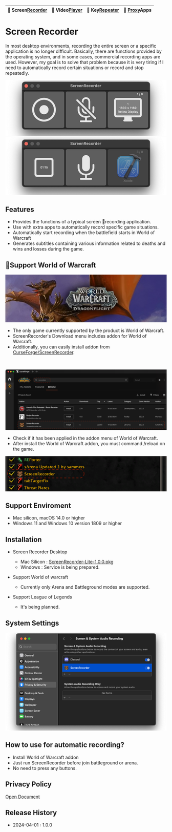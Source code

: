 | 🐻 Screen[Recorder](/ScreenRecorder) | 🐯 Video[Player](/VideoPlayer) | 🐼 Key[Repeater](/KeyRepeater) | 🐥 [Proxy](#)Apps |
|:----------|:----------|:----------|:----------|

# Screen Recorder
In most desktop environments, recording the entire screen or a specific application is no longer difficult. Basically, there are functions provided by the operating system, and in some cases, commercial recording apps are used. However, my goal is to solve that problem because it is very tiring if I need to automatically record certain situations or record and stop repeatedly.

![](images/recorder-normal.png) 
![](images/recorder-ing.png)

## Features
- Provides the functions of a typical screen recording application.
- Use with extra apps to automatically record specific game situations.
- Automatically start recording when the battlefield starts in World of Warcraft
- Generates subtitles containing various information related to deaths and wins and losses during the game.

## Support World of Warcraft
![](images/wow-dragon-flight.jpg)

- The only game currently supported by the product is World of Warcraft.
- ScreenRecorder's Download menu includes addon for World of Warcraft.
- Additionally, you can easily install addon from [CurseForge/ScreenRecorder](https://www.curseforge.com/wow/addons/screenrecorder).
<br>

![](images/curseforge.png)
<br>

- Check if it has been applied in the addon menu of World of Warcraft.
- After install the World of Warcraft addon, you must command /reload on the game.

![](images/wow-addon.png)



## Support Enviroment
- Mac silicon, macOS 14.0 or higher
- Windows 11 and Windows 10 version 1809 or higher

## Installation
- Screen Recorder Desktop
    - Mac Silicon : [ScreenRecorder-Lite-1.0.0.pkg](release/ScreenRecorder-Lite-1.0.0.pkg)
    - Windows : Service is being prepared.

- Support World of warcraft
    - Currently only Arena and Battleground modes are supported.

- Support League of Legends
    - It's being planned.

## System Settings
![](images/recorder-setting.png)


## How to use for automatic recording?
- Install World of Warcraft addon
- Just run ScreenRecorder before join battleground or arena.
- No need to press any buttons.


## Privacy Policy
[Open Document](policy)


## Release History
- 2024-04-01 : 1.0.0


